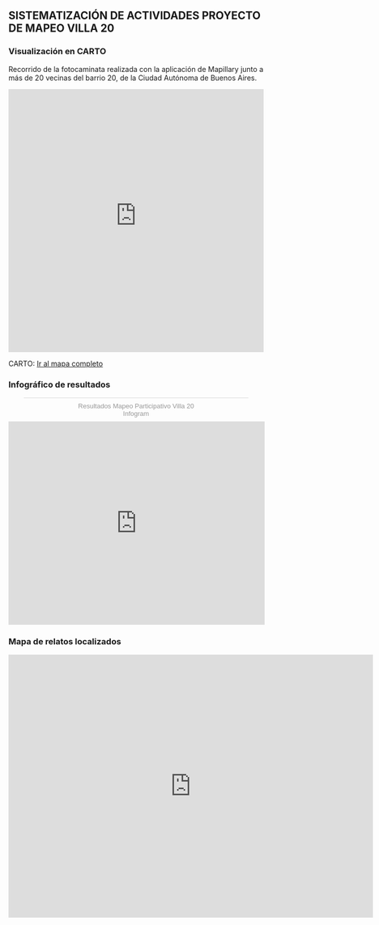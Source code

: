 ## SISTEMATIZACIÓN DE ACTIVIDADES PROYECTO DE MAPEO VILLA 20

### Visualización en CARTO
Recorrido de la fotocaminata realizada con la aplicación de Mapillary junto a más de 20 vecinas del barrio 20, de la Ciudad Autónoma de Buenos Aires. 
<iframe width="100%" height="520" frameborder="0" src="https://buenosairesresiliente.carto.com/builder/124c8f03-5a52-4f16-95f1-9055cea47a6e/embed" allowfullscreen webkitallowfullscreen mozallowfullscreen oallowfullscreen msallowfullscreen></iframe>

CARTO: [Ir al mapa completo](https://buenosairesresiliente.carto.com/builder/124c8f03-5a52-4f16-95f1-9055cea47a6e/embed) 

### Infográfico de resultados

<div class="infogram-embed" data-id="3a52e45d-1133-4b92-a38d-c01769f14d78" data-type="interactive" data-title="Resultados Mapeo Participativo Villa 20"></div><script>!function(e,t,n,s){var i="InfogramEmbeds",o=e.getElementsByTagName(t)[0],d=/^http:/.test(e.location)?"http:":"https:";if(/^\/{2}/.test(s)&&(s=d+s),window[i]&&window[i].initialized)window[i].process&&window[i].process();else if(!e.getElementById(n)){var a=e.createElement(t);a.async=1,a.id=n,a.src=s,o.parentNode.insertBefore(a,o)}}(document,"script","infogram-async","https://e.infogram.com/js/dist/embed-loader-min.js");</script><div style="padding:8px 0;font-family:Arial!important;font-size:13px!important;line-height:15px!important;text-align:center;border-top:1px solid #dadada;margin:0 30px"><a href="https://infogram.com/3a52e45d-1133-4b92-a38d-c01769f14d78" style="color:#989898!important;text-decoration:none!important;" target="_blank">Resultados Mapeo Participativo Villa 20</a><br><a href="https://infogram.com" style="color:#989898!important;text-decoration:none!important;" target="_blank" rel="nofollow">Infogram</a></div>


<iframe src="https://graphcommons.com/graphs/4db894fb-38ef-4844-bca3-9d129df42ffc/embed" frameborder="0" style="overflow:hidden;border:1px solid #DDDDDD;width:1px;min-width:100%;height:400px;min-height:400px;" width="100%" height="400" allowfullscreen></iframe>

### Mapa de relatos localizados

<iframe iframe width="720" height="520" frameborder="0" src="https://sotmlatam.openstreetmap.co/mapero.php?id=757"></iframe>
